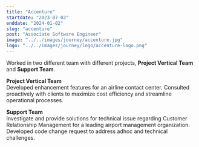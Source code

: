 ```yaml
---
title: "Accenture"
startdate: "2023-07-03"
enddate: "2024-01-02"
slug: "accenture"
post: "Associate Software Engineer"
image: "../../images/journey/accenture.jpg"
logo: "../../images/journey/logo/accenture-logo.png"
---
```

Worked in two different team with different projects, **Project Vertical Team** and **Support Team**.

**Project Vertical Team**\
Developed enhancement features for an airline contact center.
Consulted proactively with clients to maximize cost efficiency and streamline operational processes. 

**Support Team**\
Investigate and provide solutions for technical issue regarding Customer Relationship Management for a leading airport management organization. Developed code change request to address adhoc and technical challenges.